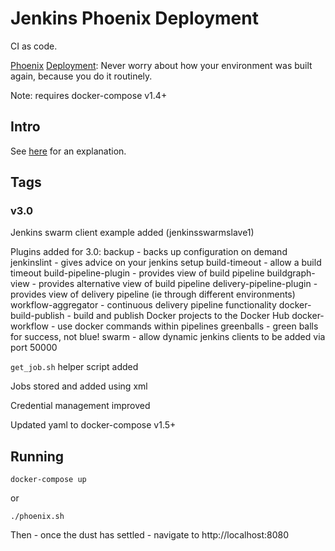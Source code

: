 # Jenkins Phoenix Deployment

CI as code.

[Phoenix](http://www.slideshare.net/IanMiell/clipboards/my-clips) [Deployment](https://www.thoughtworks.com/radar/tools/immutable-servers): Never worry about how your environment was built again, because you do it routinely.

Note: requires docker-compose v1.4+

## Intro

See [here](https://zwischenzugs.wordpress.com/2016/01/24/ci-as-code-stateless-jenkins-deployments-using-docker/) for an explanation.

## Tags

### v3.0

Jenkins swarm client example added (jenkinsswarmslave1)

Plugins added for 3.0:
backup                    - backs up configuration on demand
jenkinslint               - gives advice on your jenkins setup
build-timeout             - allow a build timeout
build-pipeline-plugin     - provides view of build pipeline
buildgraph-view           - provides alternative view of build pipeline
delivery-pipeline-plugin  - provides view of delivery pipeline (ie through different environments)
workflow-aggregator       - continuous delivery pipeline functionality
docker-build-publish      - build and publish Docker projects to the Docker Hub
docker-workflow           - use docker commands within pipelines
greenballs                - green balls for success, not blue!
swarm                     - allow dynamic jenkins clients to be added via port 50000

`get_job.sh` helper script added

Jobs stored and added using xml

Credential management improved

Updated yaml to docker-compose v1.5+


## Running

```
docker-compose up
```

or

```
./phoenix.sh
```

Then - once the dust has settled - navigate to http://localhost:8080
